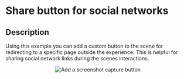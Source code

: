 # Share button for social networks

## Description

Using this example you can add a custom button to the scene for redirecting to a specific page outside the experience. This is helpful for sharing social network links during the scenes interactions.

<p style = 'text-align:center;'>
<image
  src="share-button-for-social-networks.png"
  alt="Add a screenshot capture button"
  caption="Add a screenshot capture button" >
</p>
